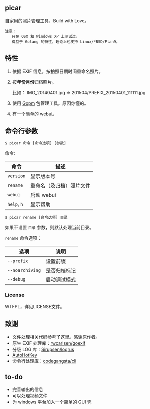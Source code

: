  picar
------------

自家用的照片管理工具，Build with Love。

    注意：
       只在 OSX 和 Windows XP 上测试过。
       得益于 Golang 的特性，理论上也支持 Linux/*BSD/Plan9。

## 特性

1. 依据 EXIF 信息，按拍照日期时间重命名照片。
2. 按**年份月份**归档照片。

    比如： IMG_20140401.jpg => 201504/PREFIX_20150401_111111.jpg

3. 使用 [Gopm][0] 包管理工具。原因你懂的。
4. 有一个简单的 webui。

## 命令行参数

```
$ picar 命令 [命令选项] [参数]
```

命令:

命令|描述
---|----
`version`       |显示版本号
`rename`        |重命名（及归档）照片文件
`webui`         |启动 webui
`help`, `h`     |显示帮助

```
$ picar rename [命令选项] 目录
```

如果不设置 `目录` 参数，则默认处理当前目录。

`rename` 命令选项：

选项|说明
---|----
`--prefix`         |设置前缀
`--noarchiving`    |是否归档标记
`--debug`          |启动调试模式

### License

WTFPL，详见LICENSE文件。

## 致谢

* 文件处理相关代码参考了[这里][1]。感谢原作者。
* 原生 EXIF 处理库：[rwcarlsen/goexif][2]
* 分级 LOG 库：[Sirupsen/logrus][3]
* [AutoHotKey][4]
* 命令行处理库：[codegangsta/cli][5]

## to-do

- 完善输出的信息
- 可以处理视频文件
- 为 windows 平台加入一个简单的 GUI 壳

[0]: http://gopm.io/
[1]: http://www.codesnippet.cn/detail/160420132830.html
[2]: https://github.com/rwcarlsen/goexif
[3]: https://github.com/Sirupsen/logrus
[4]: http://ahkscript.org/
[5]: https://github.com/codegangsta/cli
